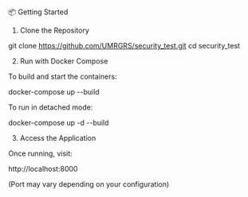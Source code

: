 📦 Getting Started
1. Clone the Repository

git clone https://github.com/UMRGRS/security_test.git
cd security_test

2. Run with Docker Compose

To build and start the containers:

docker-compose up --build

To run in detached mode:

docker-compose up -d --build

3. Access the Application

Once running, visit:

http://localhost:8000

(Port may vary depending on your configuration)
